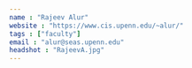 ```yaml
---
name : "Rajeev Alur"
website : "https://www.cis.upenn.edu/~alur/"
tags : ["faculty"]
email : "alur@seas.upenn.edu"
headshot : "RajeevA.jpg"
---
```

